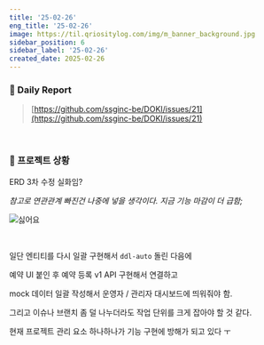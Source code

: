 ```yaml
---
title: '25-02-26'
eng_title: '25-02-26'
image: https://til.qriositylog.com/img/m_banner_background.jpg
sidebar_position: 6
sidebar_label: '25-02-26'
created_date: 2025-02-26
---
```


### 📌 Daily Report
> [https://github.com/ssginc-be/DOKI/issues/21](https://github.com/ssginc-be/DOKI/issues/21)

<br/>

### 📌 프로젝트 상황

ERD 3차 수정 실화임?

*참고로 연관관계 빠진건 나중에 넣을 생각이다. 지금 기능 마감이 더 급함;*

![싫어요](https://github.com/user-attachments/assets/5fa7e1c1-a119-4b8c-82fd-1be095ca7676)

<br/>

일단 엔티티를 다시 일괄 구현해서 `ddl-auto` 돌린 다음에

예약 UI 붙인 후 예약 등록 v1 API 구현해서 연결하고

mock 데이터 일괄 작성해서 운영자 / 관리자 대시보드에 띄워줘야 함.

그리고 이슈나 브랜치 좀 덜 나누더라도 작업 단위를 크게 잡아야 할 것 같다.

현재 프로젝트 관리 요소 하나하나가 기능 구현에 방해가 되고 있다 ㅜ